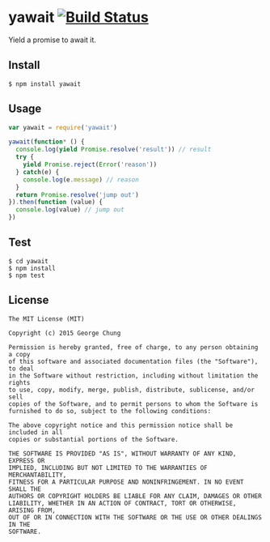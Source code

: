 # yawait [![Build Status][TravisBadge]][TravisPage]
Yield a promise to await it.

## Install

    $ npm install yawait

## Usage

```js
var yawait = require('yawait')

yawait(function* () {
  console.log(yield Promise.resolve('result')) // result
  try {
    yield Promise.reject(Error('reason'))
  } catch(e) {
    console.log(e.message) // reason
  }
  return Promise.resolve('jump out')
}).then(function (value) {
  console.log(value) // jump out
})
```

## Test

    $ cd yawait
    $ npm install
    $ npm test

## License

    The MIT License (MIT)

    Copyright (c) 2015 George Chung

    Permission is hereby granted, free of charge, to any person obtaining a copy
    of this software and associated documentation files (the "Software"), to deal
    in the Software without restriction, including without limitation the rights
    to use, copy, modify, merge, publish, distribute, sublicense, and/or sell
    copies of the Software, and to permit persons to whom the Software is
    furnished to do so, subject to the following conditions:

    The above copyright notice and this permission notice shall be included in all
    copies or substantial portions of the Software.

    THE SOFTWARE IS PROVIDED "AS IS", WITHOUT WARRANTY OF ANY KIND, EXPRESS OR
    IMPLIED, INCLUDING BUT NOT LIMITED TO THE WARRANTIES OF MERCHANTABILITY,
    FITNESS FOR A PARTICULAR PURPOSE AND NONINFRINGEMENT. IN NO EVENT SHALL THE
    AUTHORS OR COPYRIGHT HOLDERS BE LIABLE FOR ANY CLAIM, DAMAGES OR OTHER
    LIABILITY, WHETHER IN AN ACTION OF CONTRACT, TORT OR OTHERWISE, ARISING FROM,
    OUT OF OR IN CONNECTION WITH THE SOFTWARE OR THE USE OR OTHER DEALINGS IN THE
    SOFTWARE.


[TravisPage]: https://travis-ci.org/Gerhut/yawait
[TravisBadge]: https://travis-ci.org/Gerhut/yawait.svg?branch=master